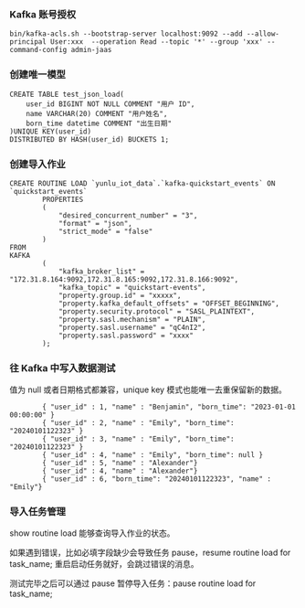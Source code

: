
### Kafka 账号授权
```
bin/kafka-acls.sh --bootstrap-server localhost:9092 --add --allow-principal User:xxx  --operation Read --topic '*' --group 'xxx' --command-config admin-jaas 
```

### 创建唯一模型
```
CREATE TABLE test_json_load(
    user_id BIGINT NOT NULL COMMENT "用户 ID",
    name VARCHAR(20) COMMENT "用户姓名",
    born_time datetime COMMENT "出生日期"
)UNIQUE KEY(user_id)
DISTRIBUTED BY HASH(user_id) BUCKETS 1;
```

### 创建导入作业
```
CREATE ROUTINE LOAD `yunlu_iot_data`.`kafka-quickstart_events` ON
`quickstart_events`
        PROPERTIES
        (
            "desired_concurrent_number" = "3",
            "format" = "json",
            "strict_mode" = "false"
        )
FROM
KAFKA
        (
            "kafka_broker_list" = "172.31.8.164:9092,172.31.8.165:9092,172.31.8.166:9092",
            "kafka_topic" = "quickstart-events",
            "property.group.id" = "xxxxx",
            "property.kafka_default_offsets" = "OFFSET_BEGINNING",
            "property.security.protocol" = "SASL_PLAINTEXT",
            "property.sasl.mechanism" = "PLAIN",
            "property.sasl.username" = "qC4nI2",
            "property.sasl.password" = "xxxx"
        );
```

### 往 Kafka 中写入数据测试
值为 null 或者日期格式都兼容，unique key 模式也能唯一去重保留新的数据。
```
        { "user_id" : 1, "name" : "Benjamin", "born_time": "2023-01-01 00:00:00" }
        { "user_id" : 2, "name" : "Emily", "born_time": "20240101122323" }
        { "user_id" : 3, "name" : "Emily", "born_time": "20240101122323" }
        { "user_id" : 4, "name" : "Emily", "born_time": null }
        { "user_id" : 5, "name" : "Alexander"}
        { "user_id" : 4, "name" : "Alexander"}
        { "user_id" : 6, "born_time": "20240101122323", "name" : "Emily"}
```

### 导入任务管理
show routine load 能够查询导入作业的状态。

如果遇到错误，比如必填字段缺少会导致任务 pause，resume routine load for task_name; 重启启动任务就好，会跳过错误的消息。

测试完毕之后可以通过 pause 暂停导入任务：pause routine load for  task_name;